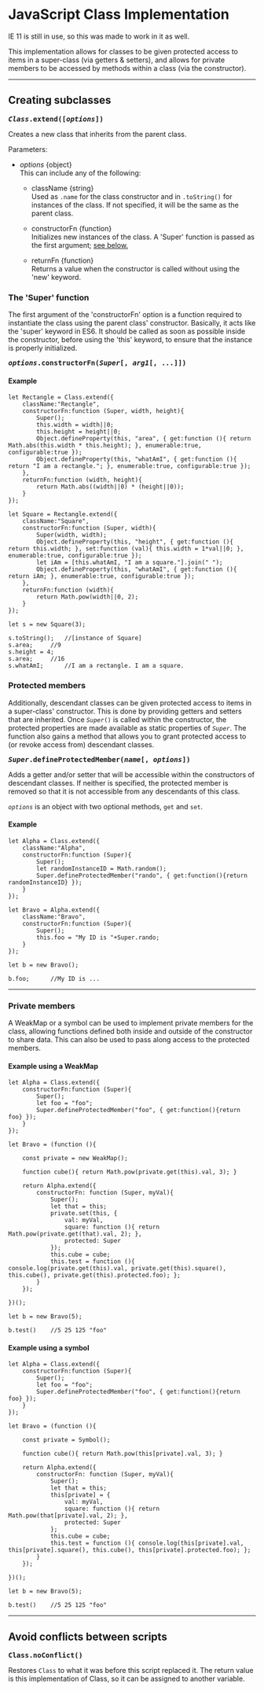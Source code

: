 # JavaScript Class Implementation

IE 11 is still in use, so this was made to work in it as well.

This implementation allows for classes to be given protected access to items in a super-class (via getters &amp; setters), and allows for private members to be accessed by methods within a class (via the constructor).

---

## Creating subclasses

**<samp style="background-color:transparent">*Class*.extend([*options*])</samp>**

Creates a new class that inherits from the parent class.

Parameters:
- *options* {object}  
This can include any of the following:
	
	- className {string}  
	Used as `.name` for the class constructor and in `.toString()` for instances of the class. If not specified, it will be the same as the parent class.
	
	- constructorFn {function}  
	Initializes new instances of the class. A 'Super' function is passed as the first argument; <a href="#user-content-super">see below.</a>
	
	- returnFn {function}  
	Returns a value when the constructor is called without using the 'new' keyword.

### <span id="super">The 'Super' function</span>

The first argument of the 'constructorFn' option is a function required to instantiate the class using the parent class' constructor. Basically, it acts like the 'super' keyword in ES6. It should be called as soon as possible inside the constructor, before using the 'this' keyword, to ensure that the instance is properly initialized.

**<samp id="super">*options*.constructorFn(*Super*[, *arg1*[, ...]])</samp>**

#### Example

```
let Rectangle = Class.extend({
	className:"Rectangle",
	constructorFn:function (Super, width, height){
		Super();
		this.width = width||0;
		this.height = height||0;
		Object.defineProperty(this, "area", { get:function (){ return Math.abs(this.width * this.height); }, enumerable:true, configurable:true });
		Object.defineProperty(this, "whatAmI", { get:function (){ return "I am a rectangle."; }, enumerable:true, configurable:true });
	},
	returnFn:function (width, height){
		return Math.abs((width||0) * (height||0));
	}
});

let Square = Rectangle.extend({
	className:"Square",
	constructorFn:function (Super, width){
		Super(width, width);
		Object.defineProperty(this, "height", { get:function (){ return this.width; }, set:function (val){ this.width = 1*val||0; }, enumerable:true, configurable:true });
		let iAm = [this.whatAmI, "I am a square."].join(" ");
		Object.defineProperty(this, "whatAmI", { get:function (){ return iAm; }, enumerable:true, configurable:true });
	},
	returnFn:function (width){
		return Math.pow(width||0, 2);
	}
});

let s = new Square(3);

s.toString();	//[instance of Square]
s.area;		//9
s.height = 4;
s.area;		//16
s.whatAmI;		//I am a rectangle. I am a square.

```

### Protected members

Additionally, descendant classes can be given protected access to items in a super-class' constructor. This is done by providing getters and setters that are inherited. Once <code>*Super*()</code> is called within the constructor, the protected properties are made available as static properties of <code>*Super*</code>. The function also gains a method that allows you to grant protected access to (or revoke access from) descendant classes.

**<samp>*Super*.defineProtectedMember(*name*[, *options*])</samp>**

Adds a getter and/or setter that will be accessible within the constructors of descendant classes. If neither is specified, the protected member is removed so that it is not accessible from any descendants of this class.

<code>*options*</code> is an object with two optional methods, <code>get</code> and <code>set</code>.

#### Example

```
let Alpha = Class.extend({
	className:"Alpha",
	constructorFn:function (Super){
		Super();
		let randomInstanceID = Math.random();
		Super.defineProtectedMember("rando", { get:function(){return randomInstanceID} });
	}
});

let Bravo = Alpha.extend({
	className:"Bravo",
	constructorFn:function (Super){
		Super();
		this.foo = "My ID is "+Super.rando;
	}
});

let b = new Bravo();

b.foo;		//My ID is ...

```


---

### Private members

A WeakMap or a symbol can be used to implement private members for the class, allowing functions defined both inside and outside of the constructor to share data. This can also be used to pass along access to the protected members.

#### Example using a WeakMap

```
let Alpha = Class.extend({
	constructorFn:function (Super){
		Super();
		let foo = "foo";
		Super.defineProtectedMember("foo", { get:function(){return foo} });
	}
});

let Bravo = (function (){
	
	const private = new WeakMap();
	
	function cube(){ return Math.pow(private.get(this).val, 3); }
	
	return Alpha.extend({
		constructorFn: function (Super, myVal){
			Super();
			let that = this;
			private.set(this, {
				val: myVal,
				square: function (){ return Math.pow(private.get(that).val, 2); },
				protected: Super
			});
			this.cube = cube;
			this.test = function (){ console.log(private.get(this).val, private.get(this).square(), this.cube(), private.get(this).protected.foo); };
		}
	});
	
})();

let b = new Bravo(5);

b.test()	//5 25 125 "foo"
```

#### Example using a symbol

```
let Alpha = Class.extend({
	constructorFn:function (Super){
		Super();
		let foo = "foo";
		Super.defineProtectedMember("foo", { get:function(){return foo} });
	}
});

let Bravo = (function (){
	
	const private = Symbol();
	
	function cube(){ return Math.pow(this[private].val, 3); }
	
	return Alpha.extend({
		constructorFn: function (Super, myVal){
			Super();
			let that = this;
			this[private] = {
				val: myVal,
				square: function (){ return Math.pow(that[private].val, 2); },
				protected: Super
			};
			this.cube = cube;
			this.test = function (){ console.log(this[private].val, this[private].square(), this.cube(), this[private].protected.foo); };
		}
	});
	
})();

let b = new Bravo(5);

b.test()	//5 25 125 "foo"
```


---

## Avoid conflicts between scripts

**<samp>Class.noConflict()</samp>**

Restores `Class` to what it was before this script replaced it. The return value is this implementation of Class, so it can be assigned to another variable.

